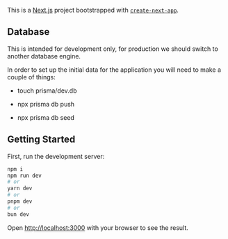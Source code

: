 This is a [Next.js](https://nextjs.org/) project bootstrapped with [`create-next-app`](https://github.com/vercel/next.js/tree/canary/packages/create-next-app). 

## Database
This is intended for development only, for production we should switch to another database engine.

In order to set up the initial data for the application you will need to make a couple of things:

- touch prisma/dev.db

- npx prisma db push
- npx prisma db seed

## Getting Started

First, run the development server:

```bash
npm i
npm run dev
# or
yarn dev
# or
pnpm dev
# or
bun dev
```

Open [http://localhost:3000](http://localhost:3000) with your browser to see the result.
